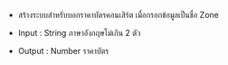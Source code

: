 - สร้างระบบสำหรับบอกราคาบัตรคอนเสิร์ต เมื่อกรอกข้อมูลเป็นชื่อ Zone

- Input : String ภาษาอังกฤษไม่เกิน 2 ตัว
- Output : Number ราคาบัตร
